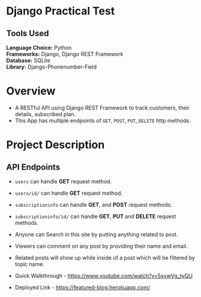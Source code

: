 # Django Practical Test

## Tools Used

<b>Language Choice:</b> Python <br>
<b>Frameworks:</b> Django, Django REST Framework <br>
<b>Database:</b> SQLite <br>
<b>Library:</b>  Django-Phonenumber-Field <br>

# Overview

* A RESTful API using Django REST Framework to track customers, their details, subscribed plan.
* This App has multiple endpoints of `GET`, `POST`, `PUT`, `DELETE` http methods.

# Project Description

## API Endpoints
* `users` can handle <b>GET</b> request method.
* `users/id/` can handle <b>GET</b> request method.
* `subscriptioninfo` can handle <b>GET</b>, and <b>POST</b> request methods.
* `subscriptioninfo/id/` can handle <b>GET</b>, <b>PUT</b> and <b>DELETE</b> request methods.

* Anyone can Search in this site by putting anything related to post.

* Viewers can comment on any post by providing their name and email.

* Related posts will show up while inside of a post which will be filtered by topic name.

* Quick Walkthrough - https://www.youtube.com/watch?v=5sywVg_tyQU

* Deployed Link - https://featured-blog.herokuapp.com/
